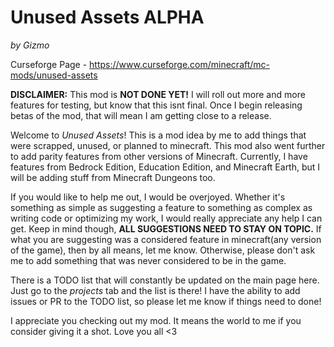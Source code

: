 # Unused Assets ALPHA

*by Gizmo*

Curseforge Page - https://www.curseforge.com/minecraft/mc-mods/unused-assets

**DISCLAIMER:** This mod is **NOT DONE YET!** I will roll out more and more features for testing, but know that this isnt final. Once I begin releasing betas of the mod, that will mean I am getting close to a release. 

Welcome to *Unused Assets*! This is a mod idea by me to add things that were scrapped, unused, or planned to minecraft. This mod also went further to add parity features from other versions of Minecraft. Currently, I have features from Bedrock Edition, Education Edition, and Minecraft Earth, but I will be adding stuff from Minecraft Dungeons too.

If you would like to help me out, I would be overjoyed. Whether it's something as simple as suggesting a feature to something as complex as writing code or optimizing my work, I would really appreciate any help I can get. Keep in mind though, **ALL SUGGESTIONS NEED TO STAY ON TOPIC.** If what you are suggesting was a considered feature in minecraft(any version of the game), then by all means, let me know. Otherwise, please don't ask me to add something that was never considered to be in the game. 

There is a TODO list that will constantly be updated on the main page here. Just go to the *projects* tab and the list is there! I have the ability to add issues or PR to the TODO list, so please let me know if things need to done!

I appreciate you checking out my mod. It means the world to me if you consider giving it a shot. Love you all <3
